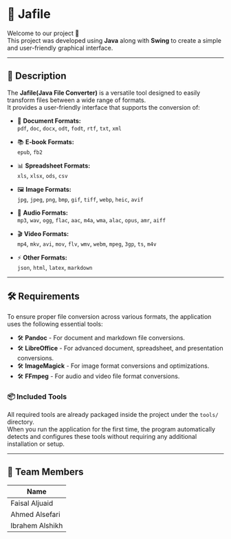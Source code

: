 # 📁 Jafile

Welcome to our project 🎉  
This project was developed using **Java** along with **Swing** to create a simple and user-friendly graphical interface.

---

## 📝 Description
The **Jafile(Java File Converter)** is a versatile tool designed to easily transform files between a wide range of formats.  
It provides a user-friendly interface that supports the conversion of:

- 📄 **Document Formats:**  
  `pdf`, `doc`, `docx`, `odt`, `fodt`, `rtf`, `txt`, `xml`
  
- 📚 **E‑book Formats:**  
  `epub`, `fb2`
  
- 📊 **Spreadsheet Formats:**  
  `xls`, `xlsx`, `ods`, `csv`
  
- 🖼️ **Image Formats:**  
  `jpg`, `jpeg`, `png`, `bmp`, `gif`, `tiff`, `webp`, `heic`, `avif`
  
- 🎵 **Audio Formats:**  
  `mp3`, `wav`, `ogg`, `flac`, `aac`, `m4a`, `wma`, `alac`, `opus`, `amr`, `aiff`
  
- 🎬 **Video Formats:**  
  `mp4`, `mkv`, `avi`, `mov`, `flv`, `wmv`, `webm`, `mpeg`, `3gp`, `ts`, `m4v`
  
- ⚡ **Other Formats:**  
  `json`, `html`, `latex`, `markdown`

---

## 🛠 Requirements

To ensure proper file conversion across various formats, the application uses the following essential tools:

-  🛠 **Pandoc** - For document and markdown file conversions.
-  🛠 **LibreOffice** - For advanced document, spreadsheet, and presentation conversions.
-  🛠 **ImageMagick** - For image format conversions and optimizations.
-  🛠 **FFmpeg** - For audio and video file format conversions.

### 📦 Included Tools

 All required tools are already packaged inside the project under the `tools/` directory.  
 When you run the application for the first time, the program automatically detects and configures these tools without requiring any additional installation or setup.

---

## 👥 Team Members

| Name               |
|--------------------|
| Faisal Aljuaid     |
| Ahmed Alsefari     |
| Ibrahem Alshikh    |

